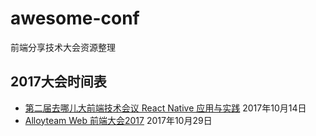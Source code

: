 # awesome-conf
前端分享技术大会资源整理


## 2017大会时间表 ##

- [第二届去哪儿大前端技术会议 React Native 应用与实践](https://ued.qunar.com/ymfe-conf/2017autumn)  2017年10月14日
- [Alloyteam Web 前端大会2017](https://ac.alloyteam.com/) 2017年10月29日
